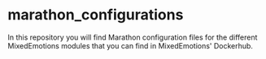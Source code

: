 # marathon_configurations
In this repository you will find Marathon configuration files for the different MixedEmotions modules that you can find in MixedEmotions' Dockerhub.
